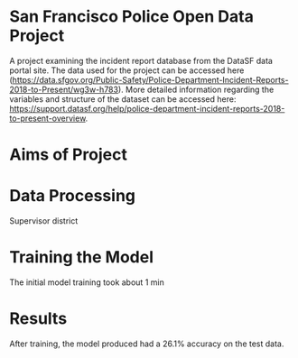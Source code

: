 San Francisco Police Open Data Project
==============================

A project examining the incident report database from the DataSF data portal site. The data used for the project can be accessed here (https://data.sfgov.org/Public-Safety/Police-Department-Incident-Reports-2018-to-Present/wg3w-h783). More detailed information regarding the variables and structure of the dataset can be accessed here: https://support.datasf.org/help/police-department-incident-reports-2018-to-present-overview. 

Aims of Project
==============================


Data Processing 
==============================

Supervisor district


Training the Model
==============================

The initial model training took about 1 min

Results
==============================
After training, the model produced had a 26.1% accuracy on the test data.